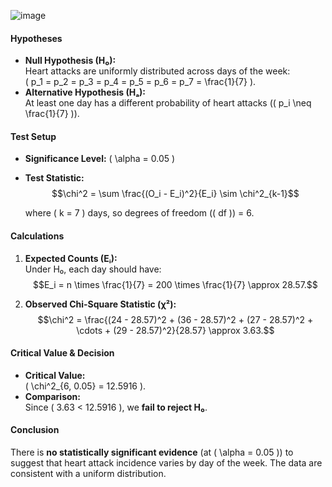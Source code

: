 ![image](https://github.com/user-attachments/assets/726f84cf-0c2c-4191-83c9-90bb8b9a8f59)

#### **Hypotheses**
- **Null Hypothesis (H₀):**  
  Heart attacks are uniformly distributed across days of the week:  
  \( p_1 = p_2 = p_3 = p_4 = p_5 = p_6 = p_7 = \frac{1}{7} \).  
- **Alternative Hypothesis (Hₐ):**  
  At least one day has a different probability of heart attacks (\( p_i \neq \frac{1}{7} \)).

#### **Test Setup**
- **Significance Level:** \( \alpha = 0.05 \)
- **Test Statistic:**  
  $$\chi^2 = \sum \frac{(O_i - E_i)^2}{E_i} \sim \chi^2_{k-1}$$
  
  where \( k = 7 \) days, so degrees of freedom (\( df \)) = 6.

#### **Calculations**
1. **Expected Counts (Eᵢ):**  
   Under H₀, each day should have:  
   $$E_i = n \times \frac{1}{7} = 200 \times \frac{1}{7} \approx 28.57.$$

2. **Observed Chi-Square Statistic (χ²):**  
   $$\chi^2 = \frac{(24 - 28.57)^2 + (36 - 28.57)^2 + (27 - 28.57)^2 + \cdots + (29 - 28.57)^2}{28.57} \approx 3.63.$$

#### **Critical Value & Decision**
- **Critical Value:**  
  \( \chi^2_{6, 0.05} = 12.5916 \).  
- **Comparison:**  
  Since \( 3.63 < 12.5916 \), we **fail to reject H₀**.

#### **Conclusion**
There is **no statistically significant evidence** (at \( \alpha = 0.05 \)) to suggest that heart attack incidence varies by day of the week. The data are consistent with a uniform distribution.
